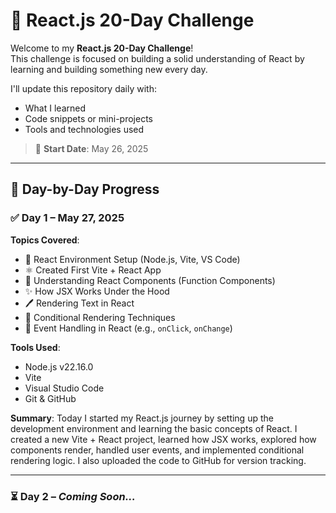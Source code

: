 # 🚀 React.js 20-Day Challenge

Welcome to my **React.js 20-Day Challenge**!  
This challenge is focused on building a solid understanding of React by learning and building something new every day.

I'll update this repository daily with:
- What I learned
- Code snippets or mini-projects
- Tools and technologies used

> 📅 **Start Date**: May 26, 2025

---

## 📌 Day-by-Day Progress

### ✅ Day 1 – May 27, 2025

**Topics Covered**:
- 🔧 React Environment Setup (Node.js, Vite, VS Code)
- ⚛️ Created First Vite + React App
- 🧩 Understanding React Components (Function Components)
- ✨ How JSX Works Under the Hood
- 🖊️ Rendering Text in React
- 🔀 Conditional Rendering Techniques
- 🎯 Event Handling in React (e.g., `onClick`, `onChange`)

**Tools Used**:
- Node.js v22.16.0
- Vite
- Visual Studio Code
- Git & GitHub

**Summary**:
Today I started my React.js journey by setting up the development environment and learning the basic concepts of React. I created a new Vite + React project, learned how JSX works, explored how components render, handled user events, and implemented conditional rendering logic. I also uploaded the code to GitHub for version tracking.

---

### ⏳ Day 2 – _Coming Soon..._
